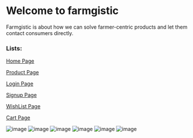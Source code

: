 <h1>Welcome to farmgistic</h1>

<p>Farmgistic is about how we can solve farmer-centric products and let them contact consumers directly.</p>

<h3>Lists:</h3>

<a href ="https://farmgistic.netlify.app/">Home Page</a>

<a href ="https://farmgistic.netlify.app/component/product/product.html">Product Page</a>

<a href ="https://farmgistic.netlify.app/component/login/login.html">Login Page</a>

<a href ="https://farmgistic.netlify.app/component/signup/signup.html">Signup Page</a>

<a href ="https://farmgistic.netlify.app/component/wishlist/wishlist.html">WishList Page</a>

<a href ="https://farmgistic.netlify.app/component/cart/cart.html">Cart Page</a>

![image](https://user-images.githubusercontent.com/46194436/154861621-6bd2dede-8569-498a-a742-a25770309414.png)
![image](https://user-images.githubusercontent.com/46194436/154861696-e8333def-48f9-4c9e-98bd-89db944da375.png)
![image](https://user-images.githubusercontent.com/46194436/154861781-98d942d8-9cb3-4516-9b23-7e929c86f53c.png)
![image](https://user-images.githubusercontent.com/46194436/154861724-70192f82-8c38-4d7f-8b60-d0d21efeead6.png)
![image](https://user-images.githubusercontent.com/46194436/154861732-8b6ec639-65a8-4ae6-8e62-d817a52e1854.png)
![image](https://user-images.githubusercontent.com/46194436/154861745-e60cfaab-03d8-469e-9f34-d24793e010c1.png)

